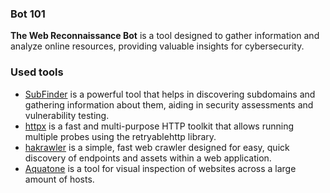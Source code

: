 ### Bot 101
**The Web Reconnaissance Bot** is a tool designed to gather information and analyze online resources, providing valuable insights for cybersecurity.


### Used tools 
* [SubFinder](https://github.com/projectdiscovery/subfinder) is a powerful tool that helps in discovering subdomains and gathering information about them, aiding in security assessments and vulnerability testing.
* [httpx](https://github.com/projectdiscovery/httpx) is a fast and multi-purpose HTTP toolkit that allows running multiple probes using the retryablehttp library.
* [hakrawler](https://github.com/hakluke/hakrawler) is a simple, fast web crawler designed for easy, quick discovery of endpoints and assets within a web application. 
* [Aquatone](https://github.com/michenriksen/aquatone) is a tool for visual inspection of websites across a large amount of hosts.

